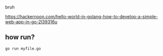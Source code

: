 bruh

https://hackernoon.com/hello-world-in-golang-how-to-develop-a-simple-web-app-in-go-2l39316u

## how run?

    go run myfile.go